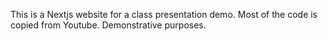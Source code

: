 This is a Nextjs website for a class presentation demo. Most of the code is copied from Youtube. Demonstrative purposes.
